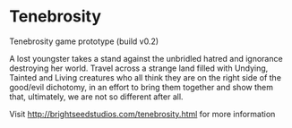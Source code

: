 # Tenebrosity
Tenebrosity game prototype (build v0.2)

A lost youngster takes a stand against the unbridled hatred and ignorance destroying her world. Travel across a strange land filled with Undying, Tainted and Living creatures who all think they are on the right side of the good/evil dichotomy, in an effort to bring them together and show them that, ultimately, we are not so different after all. 

Visit http://brightseedstudios.com/tenebrosity.html for more information
